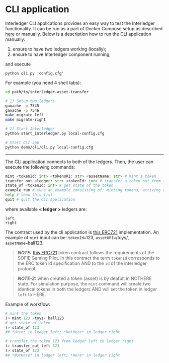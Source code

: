 # CLI application

Interledger CLI applications provides an easy way to test the Interledger functionality. It can be run as a part of Docker Compose setup as described [here](../../README.md#docker-images) or manually. Below is a description how to run the CLI application manually:

1) ensure to have two ledgers working (locally);
2) ensure to have Interledger component running;

and execute

    python cli.py 'config.cfg'


For example (you need 4 shell tabs):

```bash    
cd path/to/interledger-asset-transfer

# 1) Setup two ledgers
ganache -p 7545
ganache -p 7546
make migrate-left
make migrate-right

# 2) Start Interledger
python start_interledger.py local-config.cfg

# Start CLI app
python demo/cli/cli.py local-config.cfg
```


***
The CLI application connects to both of the ledgers. Then, the user can execute the following commands:

```python
mint <tokenId: int> <tokenURI: str> <assetName: str> # mint a token
transfer_out <ledger: str> <tokenId: int> # transfer a token out from the ledger <ledger>
state_of <tokenId: int> # get state of the token
example_run # runs an example consisting of: minting tokens, activing a token, and transferring the token out
help # show this list
quit # quit the CLI application
```
where available **< ledger >** ledgers are:

    left
    right 

The contract used by the cli application is [this ERC721](../../ledgers/solidity/contracts/GameToken.sol) implementation. An example of `mint` input can be: `tokenId=`123, `assetURI=`/toys/, `assetName=`ball123.

> **_NOTE:_**  [this ERC721](../../ledgers/solidity/contracts/GameToken.sol) token contract follows the requirements of the SOFIE Gaming Pilot. In this contract the term `tokenId` corresponds to the ERC token id specification AND to the `id` of the interledger protocol.

> **_NOTE-2:_**  when created a token (asset) is by deafult in NOTHERE state. For simulation purpose, the `mint` command will create two identical tokens in both the ledgers AND will set the token in ledger `left` to HERE. 

Example of workflow:
```python
# mint the token
)> mint 123 /toys/ ball123
# get state of token
)> state_of 123
## *Here* in ledger left; *NotHere* in ledger right

# transfer the token 123 from ledger left to ledger right
)> transfer_out left 123
)> state_of 123
## *NotHere* in ledger left; *Here* in ledger right
```
